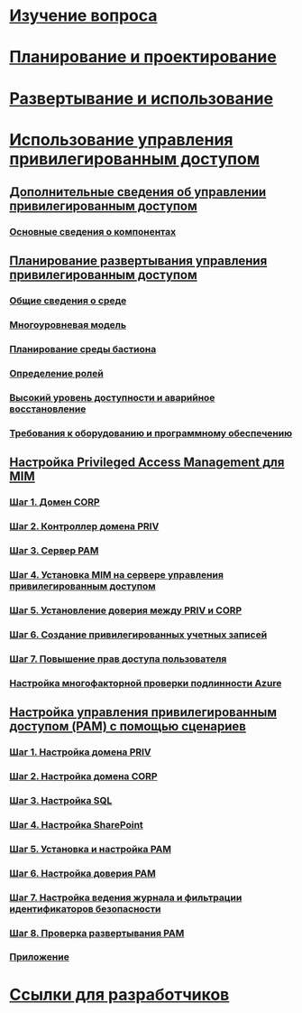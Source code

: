 # [Изучение вопроса](/microsoft-identity-manager/understand-explore/microsoft-identity-manager-2016)
# [Планирование и проектирование](/microsoft-identity-manager/plan-design/microsoft-identity-manager-2016-supported-platforms)
# [Развертывание и использование](/microsoft-identity-manager/deploy-use/microsoft-identity-manager-deploy)
# [Использование управления привилегированным доступом](privileged-identity-management-for-active-directory-domain-services.md)
## [Дополнительные сведения об управлении привилегированным доступом](privileged-identity-management-for-active-directory-domain-services.md)
### [Основные сведения о компонентах](principles-of-operation.md)
## [Планирование развертывания управления привилегированным доступом](environment-overview.md)
### [Общие сведения о среде](environment-overview.md)
### [Многоуровневая модель](tier-model-for-partitioning-administrative-privileges.md)
### [Планирование среды бастиона](planning-bastion-environment.md)
### [Определение ролей](defining-roles-for-pam.md)
### [Высокий уровень доступности и аварийное восстановление](high-availability-disaster-recovery-considerations-bastion-environment.md)
### [Требования к оборудованию и программному обеспечению](hardware-software-requirements.md)
## [Настройка Privileged Access Management для MIM](configuring-mim-environment-for-pam.md)
### [Шаг 1. Домен CORP](step-1-prepare-corp-domain.md)
### [Шаг 2. Контроллер домена PRIV](step-2-prepare-priv-domain-controller.md)
### [Шаг 3. Сервер PAM](step-3-prepare-pam-server.md)
### [Шаг 4. Установка MIM на сервере управления привилегированным доступом](step-4-install-mim-components-on-pam-server.md)
### [Шаг 5. Установление доверия между PRIV и CORP](step-5-establish-trust-between-priv-corp-forests.md)
### [Шаг 6. Создание привилегированных учетных записей](step-6-transition-group-to-pam.md)
### [Шаг 7. Повышение прав доступа пользователя](step-7-elevate-user-access.md)
### [Настройка многофакторной проверки подлинности Azure](use-azure-mfa-for-activation.md)
## [Настройка управления привилегированным доступом (PAM) с помощью сценариев](sp1-pam-configure-using-scripts.md)
### [Шаг 1. Настройка домена PRIV](sp1-step1-configuring-priv-domain.md)
### [Шаг 2. Настройка домена CORP](sp1-step2-configuring-corp-domain.md)
### [Шаг 3. Настройка SQL](sp1-step3-installing-configuring-sql.md)
### [Шаг 4. Настройка SharePoint](sp1-step4-configuring-sharepoint.md)
### [Шаг 5. Установка и настройка PAM](sp1-step5-configuring-pam.md)
### [Шаг 6. Настройка доверия PAM](sp1-step6-setup-pam-trust.md)
### [Шаг 7. Настройка ведения журнала и фильтрации идентификаторов безопасности](sp1-step7-setup-sidhistory-sidfiltering.md)
### [Шаг 8. Проверка развертывания PAM](sp1-step8-pam-deployment-verification.md)
### [Приложение](sp1-pam-deployment-addendum.md)
# [Ссылки для разработчиков](/microsoft-identity-manager/reference/microsoft-identity-manager-2016-developer-reference)


<!--HONumber=Jan17_HO1-->


